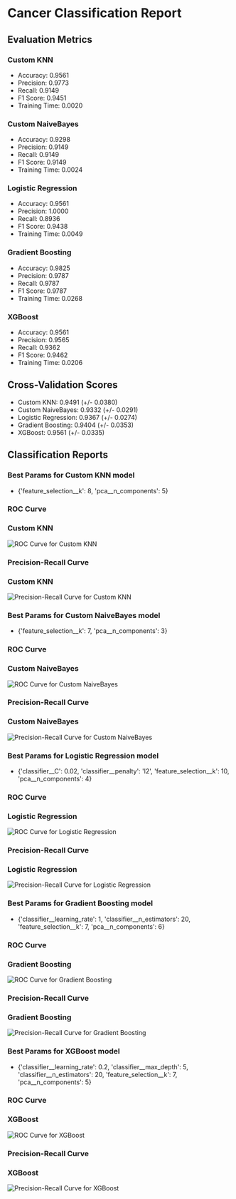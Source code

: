 # Cancer Classification Report

## Evaluation Metrics

### Custom KNN

- Accuracy: 0.9561
- Precision: 0.9773
- Recall: 0.9149
- F1 Score: 0.9451
- Training Time: 0.0020

### Custom NaiveBayes

- Accuracy: 0.9298
- Precision: 0.9149
- Recall: 0.9149
- F1 Score: 0.9149
- Training Time: 0.0024

### Logistic Regression

- Accuracy: 0.9561
- Precision: 1.0000
- Recall: 0.8936
- F1 Score: 0.9438
- Training Time: 0.0049

### Gradient Boosting

- Accuracy: 0.9825
- Precision: 0.9787
- Recall: 0.9787
- F1 Score: 0.9787
- Training Time: 0.0268

### XGBoost

- Accuracy: 0.9561
- Precision: 0.9565
- Recall: 0.9362
- F1 Score: 0.9462
- Training Time: 0.0206

## Cross-Validation Scores

- Custom KNN: 0.9491 (+/- 0.0380)
- Custom NaiveBayes: 0.9332 (+/- 0.0291)
- Logistic Regression: 0.9367 (+/- 0.0274)
- Gradient Boosting: 0.9404 (+/- 0.0353)
- XGBoost: 0.9561 (+/- 0.0335)

## Classification Reports

### Best Params for Custom KNN model

- {'feature_selection__k': 8, 'pca__n_components': 5}

### ROC Curve

### Custom KNN

![ROC Curve for Custom KNN](reports/figures/roc_curve_Custom_KNN.png)

### Precision-Recall Curve

### Custom KNN

![Precision-Recall Curve for Custom KNN](reports/figures/precision_recall_curve_Custom_KNN.png)

### Best Params for Custom NaiveBayes model

- {'feature_selection__k': 7, 'pca__n_components': 3}

### ROC Curve

### Custom NaiveBayes

![ROC Curve for Custom NaiveBayes](reports/figures/roc_curve_Custom_NaiveBayes.png)

### Precision-Recall Curve

### Custom NaiveBayes

![Precision-Recall Curve for Custom NaiveBayes](reports/figures/precision_recall_curve_Custom_NaiveBayes.png)

### Best Params for Logistic Regression model

- {'classifier__C': 0.02, 'classifier__penalty': 'l2', 'feature_selection__k': 10, 'pca__n_components': 4}

### ROC Curve

### Logistic Regression

![ROC Curve for Logistic Regression](reports/figures/roc_curve_Logistic_Regression.png)

### Precision-Recall Curve

### Logistic Regression

![Precision-Recall Curve for Logistic Regression](reports/figures/precision_recall_curve_Logistic_Regression.png)

### Best Params for Gradient Boosting model

- {'classifier__learning_rate': 1, 'classifier__n_estimators': 20, 'feature_selection__k': 7, 'pca__n_components': 6}

### ROC Curve

### Gradient Boosting

![ROC Curve for Gradient Boosting](reports/figures/roc_curve_Gradient_Boosting.png)

### Precision-Recall Curve

### Gradient Boosting

![Precision-Recall Curve for Gradient Boosting](reports/figures/precision_recall_curve_Gradient_Boosting.png)

### Best Params for XGBoost model

- {'classifier__learning_rate': 0.2, 'classifier__max_depth': 5, 'classifier__n_estimators': 20, 'feature_selection__k': 7, 'pca__n_components': 5}

### ROC Curve

### XGBoost

![ROC Curve for XGBoost](reports/figures/roc_curve_XGBoost.png)

### Precision-Recall Curve

### XGBoost

![Precision-Recall Curve for XGBoost](reports/figures/precision_recall_curve_XGBoost.png)

